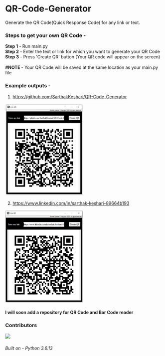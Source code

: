 # QR-Code-Generator
Generate the QR Code(Quick Response Code) for any link or text.


### Steps to get your own QR Code - 
<b>Step 1</b> - Run main.py <br>
<b>Step 2</b> - Enter the text or link for which you want to generate your QR Code <br>
<b>Step 3</b> - Press 'Create QR' button (Your QR code will appear on the screen) <br>
<br>
<b>#NOTE </b> - Your QR Code will be saved at the same location as your main.py file <br>


### Example outputs -
1) https://github.com/SarthakKeshari/QR-Code-Generator
<img width="250" src="https://github.com/SarthakKeshari/QR-Code-Generator/blob/main/Github.PNG">

2) https://www.linkedin.com/in/sarthak-keshari-89664b193
<img width="250" src="https://github.com/SarthakKeshari/QR-Code-Generator/blob/main/Linkedin.PNG">


#### I will soon add a repository for QR Code and Bar Code reader

### Contributors

[![](https://github.com/SarthakKeshari.png?size=50)](https://github.com/SarthakKeshari)


###### Built on - Python 3.6.13
